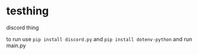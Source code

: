 # testhing
discord thing

to run use `pip install discord.py`
and `pip install dotenv-python`
and run main.py